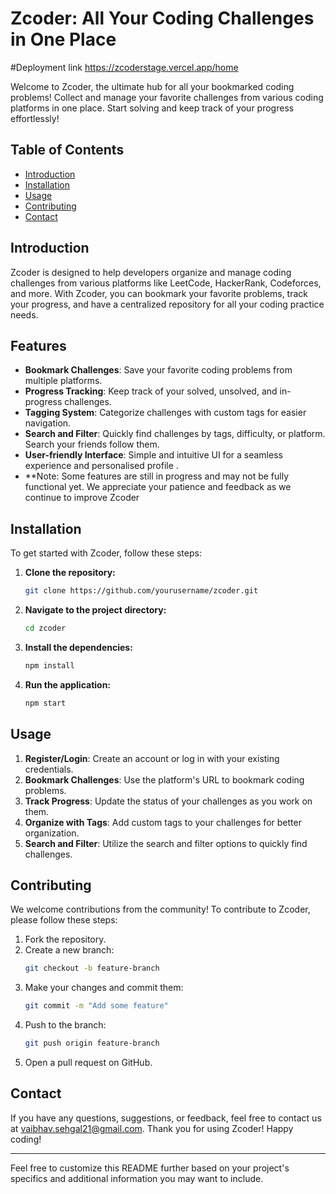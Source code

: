 # Zcoder: All Your Coding Challenges in One Place

#Deployment link
https://zcoderstage.vercel.app/home

Welcome to Zcoder, the ultimate hub for all your bookmarked coding problems! Collect and manage your favorite challenges from various coding platforms in one place. Start solving and keep track of your progress effortlessly!

## Table of Contents

- [Introduction](#introduction)
- [Installation](#installation)
- [Usage](#usage)
- [Contributing](#contributing)
- [Contact](#contact)

## Introduction

Zcoder is designed to help developers organize and manage coding challenges from various platforms like LeetCode, HackerRank, Codeforces, and more. With Zcoder, you can bookmark your favorite problems, track your progress, and have a centralized repository for all your coding practice needs.

## Features

- **Bookmark Challenges**: Save your favorite coding problems from multiple platforms.
- **Progress Tracking**: Keep track of your solved, unsolved, and in-progress challenges.
- **Tagging System**: Categorize challenges with custom tags for easier navigation.
- **Search and Filter**: Quickly find challenges by tags, difficulty, or platform. Search your friends follow them.
- **User-friendly Interface**: Simple and intuitive UI for a seamless experience and personalised profile .
- **Note: Some features are still in progress and may not be fully functional yet. We appreciate your patience and feedback as we continue to improve Zcoder


## Installation

To get started with Zcoder, follow these steps:

1. **Clone the repository:**
   ```bash
   git clone https://github.com/yourusername/zcoder.git
   ```
2. **Navigate to the project directory:**
   ```bash
   cd zcoder
   ```
3. **Install the dependencies:**
   ```bash
   npm install
   ```
4. **Run the application:**
   ```bash
   npm start
   ```

## Usage

1. **Register/Login**: Create an account or log in with your existing credentials.
2. **Bookmark Challenges**: Use the platform's URL to bookmark coding problems.
3. **Track Progress**: Update the status of your challenges as you work on them.
4. **Organize with Tags**: Add custom tags to your challenges for better organization.
5. **Search and Filter**: Utilize the search and filter options to quickly find challenges.

## Contributing

We welcome contributions from the community! To contribute to Zcoder, please follow these steps:

1. Fork the repository.
2. Create a new branch:
   ```bash
   git checkout -b feature-branch
   ```
3. Make your changes and commit them:
   ```bash
   git commit -m "Add some feature"
   ```
4. Push to the branch:
   ```bash
   git push origin feature-branch
   ```
5. Open a pull request on GitHub.



## Contact

If you have any questions, suggestions, or feedback, feel free to contact us at vaibhav.sehgal21@gmail.com.
Thank you for using Zcoder! Happy coding!

---

Feel free to customize this README further based on your project's specifics and additional information you may want to include.
